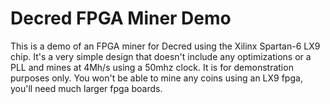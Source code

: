 # Decred FPGA Miner Demo

This is a demo of an FPGA miner for Decred using the Xilinx Spartan-6 LX9 chip.  It's a very simple design that doesn't include any optimizations or a PLL and mines at 4Mh/s using a 50mhz clock.  It is for demonstration purposes only.  You won't be able to mine any coins using an LX9 fpga, you'll need much larger fpga boards.

